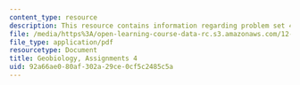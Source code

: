 ```yaml
---
content_type: resource
description: This resource contains information regarding problem set 4.
file: /media/https%3A/open-learning-course-data-rc.s3.amazonaws.com/12-007-geobiology-spring-2013/92a66ae080af302a29ce0cf5c2485c5a_MIT12_007S13_PSet_4.pdf
file_type: application/pdf
resourcetype: Document
title: Geobiology, Assignments 4
uid: 92a66ae0-80af-302a-29ce-0cf5c2485c5a
---
```

